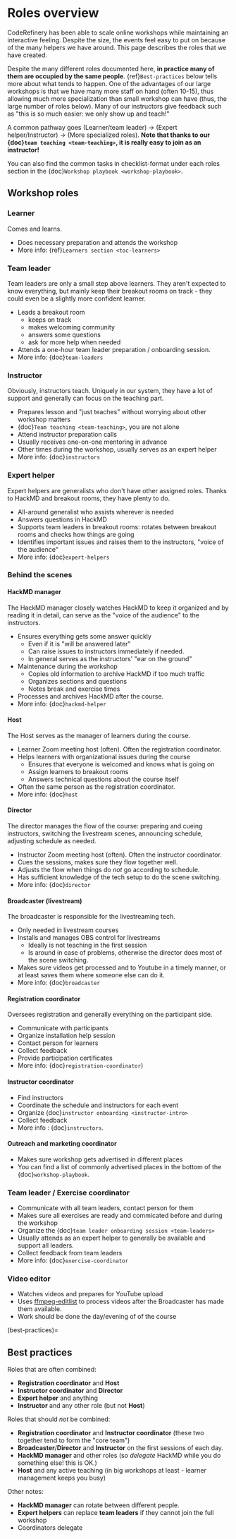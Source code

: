 # Roles overview

CodeRefinery has been able to scale online workshops while maintaining
an interactive feeling.  Despite the size, the events feel easy to put
on because of the many helpers we have around.  This page describes
the roles that we have created.

Despite the many different roles documented here, **in practice many
of them are occupied by the same people**.
{ref}`Best-practices` below tells more about what tends to happen.
One of the advantages of our large workshops is that we have many more
staff on hand (often 10-15), thus allowing much more specialization
than small workshop can have (thus, the large number of roles below).
Many of our instructors give feedback such as "this is so much easier:
we only show up and teach!"

A common pathway goes (Learner/team leader) → (Expert
helper/Instructor) → (More specialized roles).  **Note that thanks to
our {doc}`team teaching <team-teaching>`, it is really easy to join as
an instructor!**

You can also find the common tasks in checklist-format under each roles section in the {doc}`Workshop playbook <workshop-playbook>`.

## Workshop roles

### Learner

Comes and learns.

* Does necessary preparation and attends the workshop
* More info: {ref}`Learners section <toc-learners>`

### Team leader

Team leaders are only a small step above learners.  They aren't
expected to know everything, but mainly keep their breakout rooms on
track - they could even be a slightly more confident learner.

* Leads a breakout room
  * keeps on track
  * makes welcoming community
  * answers some questions
  * ask for more help when needed
* Attends a one-hour team leader preparation / onboarding session.
* More info: {doc}`team-leaders`

### Instructor

Obviously, instructors teach.  Uniquely in our system, they have a lot
of support and generally can focus on the teaching part.

* Prepares lesson and "just teaches" without worrying about other workshop matters
* {doc}`Team teaching <team-teaching>`, you are not alone
* Attend instructor preparation calls
* Usually receives one-on-one mentoring in advance
* Other times during the workshop, usually serves as an expert helper
* More info: {doc}`instructors`

### Expert helper

Expert helpers are generalists who don't have other assigned roles.
Thanks to HackMD and breakout rooms, they have plenty to do.

* All-around generalist who assists wherever is needed
* Answers questions in HackMD
* Supports team leaders in breakout rooms: rotates between
  breakout rooms and checks how things are going
* Identifies important issues and raises them to the instructors,
  "voice of the audience"
* More info: {doc}`expert-helpers`

### Behind the scenes

#### HackMD manager

The HackMD manager closely watches HackMD to keep it organized and by
reading it in detail, can serve as the "voice of the audience" to the
instructors.

* Ensures everything gets some answer quickly
  * Even if it is "will be answered later"
  * Can raise issues to instructors immediately if needed.
  * In general serves as the instructors' "ear on the ground"
* Maintenance during the workshop
  * Copies old information to archive HackMD if too much traffic
  * Organizes sections and questions
  * Notes break and exercise times
* Processes and archives HackMD after the course.
* More info: {doc}`hackmd-helper`

#### Host

The Host serves as the manager of learners during the course.

* Learner Zoom meeting host (often).  Often the registration
  coordinator.
* Helps learners with organizational issues during the course
  * Ensures that everyone is welcomed and knows what is going on
  * Assign learners to breakout rooms
  * Answers technical questions about the course itself
* Often the same person as the registration coordinator.
* More info: {doc}`host`

#### Director

The director manages the flow of the course: preparing and cueing
instructors, switching the livestream scenes, announcing schedule,
adjusting schedule as needed.

* Instructor Zoom meeting host (often).  Often the instructor
  coordinator.
* Cues the sessions, makes sure they flow together well.
* Adjusts the flow when things do *not* go according to schedule.
* Has sufficient knowledge of the tech setup to do the scene
  switching.
* More info: {doc}`director`


#### Broadcaster (livestream)

The broadcaster is responsible for the livestreaming tech.

* Only needed in livestream courses
* Installs and manages OBS control for livestreams
  * Ideally is not teaching in the first session
  * Is around in case of problems, otherwise the director does most of
    the scene switching.
* Makes sure videos get processed and to Youtube in a timely manner,
  or at least saves them where someone else can do it.
* More info: {doc}`broadcaster`

#### Registration coordinator

Oversees registration and generally everything on the participant side.

* Communicate with participants
* Organize installation help session
* Contact person for learners
* Collect feedback
* Provide participation certificates
* More info: {doc}`registration-coordinator`)

#### Instructor coordinator

* Find instructors
* Coordinate the schedule and instructors for each event
* Organize {doc}`instructor onboarding <instructor-intro>`
* Collect feedback
* More info : {doc}`instructors`.

#### Outreach and marketing coordinator

* Makes sure workshop gets advertised in different places
* You can find a list of commonly advertised places in the bottom of the {doc}`workshop-playbook`.

### Team leader / Exercise coordinator

* Communicate with all team leaders, contact person for them
* Makes sure all exercises are ready and commicated before and during the workshop
* Organize the {doc}`team leader onboarding session <team-leaders>`
* Usually attends as an expert helper to generally be available and
  support all leaders.
* Collect feedback from team leaders
* More info: {doc}`exercise-coordinator`

### Video editor

* Watches videos and prepares for YouTube upload
* Uses
  [ffmpeg-editlist](https://github.com/coderefinery/ffmpeg-editlist)
  to process videos after the Broadcaster has made them available.
* Work should be done the day/evening of of the course

(best-practices)=
## Best practices

Roles that are often combined:

* **Registration coordinator** and **Host**
* **Instructor coordinator** and **Director**
* **Expert helper** and anything
* **Instructor** and any other role (but not **Host**)

Roles that should *not* be combined:

* **Registration coordinator** and **Instructor coordinator** (these
  two together tend to form the "core team")
* **Broadcaster**/**Director** and **Instructor** on the first sessions of each
  day.
* **HackMD manager** and other roles (so *delegate* HackMD while you do
  something else!  this is OK.)
* **Host** and any active teaching (in big workshops at least -
  learner management keeps you busy)

Other notes:

* **HackMD manager** can rotate between different people.
* **Expert helpers** can replace **team leaders** if they cannot join the
  full workshop
* Coordinators delegate
